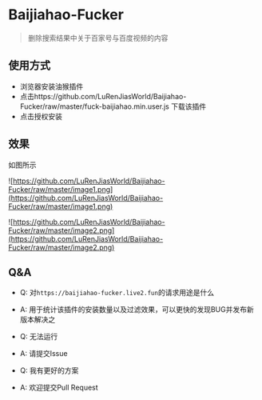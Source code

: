 # Baijiahao-Fucker

> 删除搜索结果中关于百家号与百度视频的内容

## 使用方式

- 浏览器安装油猴插件
- 点击https://github.com/LuRenJiasWorld/Baijiahao-Fucker/raw/master/fuck-baijiahao.min.user.js 下载该插件
- 点击授权安装

## 效果

如图所示

![https://github.com/LuRenJiasWorld/Baijiahao-Fucker/raw/master/image1.png](https://github.com/LuRenJiasWorld/Baijiahao-Fucker/raw/master/image1.png)

![https://github.com/LuRenJiasWorld/Baijiahao-Fucker/raw/master/image2.png](https://github.com/LuRenJiasWorld/Baijiahao-Fucker/raw/master/image2.png)

## Q&A

- Q: 对`https://baijiahao-fucker.live2.fun`的请求用途是什么
- A: 用于统计该插件的安装数量以及过滤效果，可以更快的发现BUG并发布新版本解决之



- Q: 无法运行
- A: 请提交Issue



- Q: 我有更好的方案
- A: 欢迎提交Pull Request
